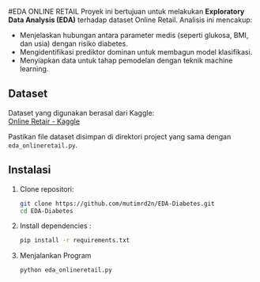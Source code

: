 #EDA ONLINE RETAIL
Proyek ini bertujuan untuk melakukan **Exploratory Data Analysis (EDA)** terhadap dataset Online Retail. Analisis ini mencakup:

- Menjelaskan hubungan antara parameter medis (seperti glukosa, BMI, dan usia) dengan risiko diabetes.
- Mengidentifikasi prediktor dominan untuk membagun model klasifikasi.
- Menyiapkan data untuk tahap pemodelan dengan teknik machine learning.

## Dataset

Dataset yang digunakan berasal dari Kaggle:  
[Online Retair - Kaggle](https://www.kaggle.com/datasets/vijayuv/onlineretail)

Pastikan file dataset disimpan di direktori project yang sama dengan `eda_onlineretail.py`.

## Instalasi

1. Clone repositori:
   ```bash
   git clone https://github.com/mutimrd2n/EDA-Diabetes.git
   cd EDA-Diabetes
   
2. Install dependencies :
   ```bash
   pip install -r requirements.txt

3. Menjalankan Program
   ```bash
   python eda_onlineretail.py
